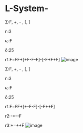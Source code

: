 # L-System-


Σ:F, +, - , [, ]

n:3

ω:F

δ:25

r1:F=FF+[+F-F-F]-[-F+F+F] 
![image](https://user-images.githubusercontent.com/67877429/167400734-d5942f8a-4e8c-48da-b2ec-066ac6a73db8.png)


Σ:F, +, - , [, ]

n:3

ω:F

δ:25

r1:F=FF+[+-F-F]-[-F++F]

r2:-=--F

r3:+=++F
![image](https://user-images.githubusercontent.com/67877429/167400236-fce624de-a291-42be-bfbf-769117e00a69.png)

